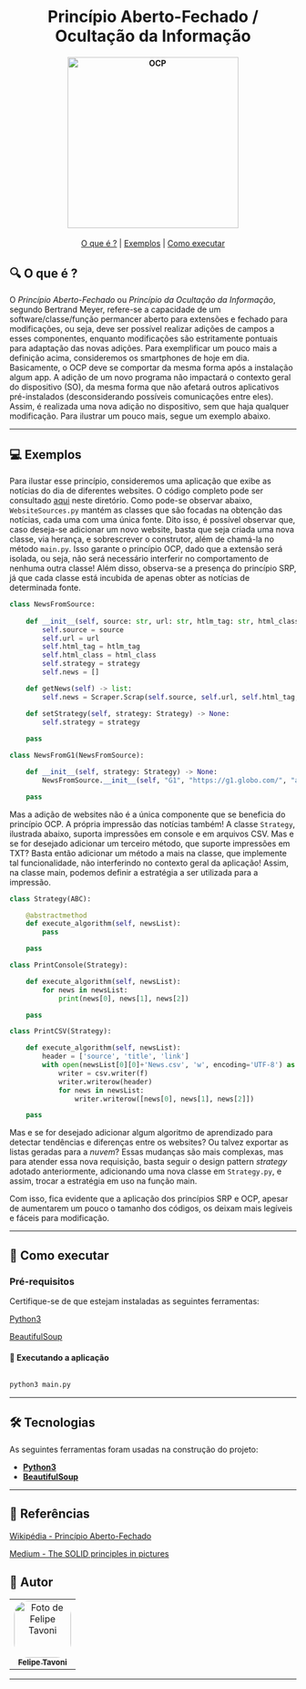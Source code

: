 <h1 align="center"> 
    Princípio Aberto-Fechado / Ocultação da Informação
</h1>

<h4 align="center">
    <img alt="OCP" title="#OCP" src="https://encrypted-tbn0.gstatic.com/images?q=tbn:ANd9GcTJQwHB-M-TIyO8YvqN4uGlLetYDx3U3z8mEQ&usqp=CAU" width="300px;" />
</h4>

<p align="center">
	<a href="#-O-que-é-?">O que é ?</a> |
	<a href="#-exemplos">Exemplos</a> |
	<a href="#-como-executar">Como executar</a>
</p>

## 🔍 O que é ?

O *Princípio Aberto-Fechado* ou *Princípio da Ocultação da Informação*, segundo Bertrand Meyer, refere-se a capacidade de um software/classe/função permancer aberto para extensões e fechado para modificações, ou seja, deve ser possível realizar adições de campos a esses componentes, enquanto modificações são estritamente pontuais para adaptação das novas adições.
Para exemplificar um pouco mais a definição acima, consideremos os smartphones de hoje em dia. Basicamente, o OCP deve se comportar da mesma forma após a instalação algum app. A adição de um novo programa não impactará o contexto geral do dispositivo (SO), da mesma forma que não afetará outros aplicativos pré-instalados (desconsiderando possíveis comunicações entre eles). Assim, é realizada uma nova adição no dispositivo, sem que haja qualquer modificação.
Para ilustrar um pouco mais, segue um exemplo abaixo.

---

## 💻 Exemplos

Para ilustar esse princípio, consideremos uma aplicação que exibe as notícias do dia de diferentes websites. O código completo pode ser consultado [aqui](./main.py) neste diretório. Como pode-se observar abaixo, `WebsiteSources.py` mantém as classes que são focadas na obtenção das notícias, cada uma com uma única fonte. Dito isso, é possível observar que, caso deseja-se adicionar um novo website, basta que seja criada uma nova classe, via herança, e sobrescrever o construtor, além de chamá-la no método `main.py`. Isso garante o princípio OCP, dado que a extensão será isolada, ou seja, não será necessário interferir no comportamento de nenhuma outra classe! Além disso, observa-se a presença do princípio SRP, já que cada classe está incubida de apenas obter as notícias de determinada fonte.

```python
class NewsFromSource:
    
    def __init__(self, source: str, url: str, htlm_tag: str, html_class: str, strategy: Strategy) -> None:
        self.source = source 
        self.url = url
        self.html_tag = htlm_tag
        self.html_class = html_class
        self.strategy = strategy
        self.news = []

    def getNews(self) -> list:
        self.news = Scraper.Scrap(self.source, self.url, self.html_tag, self.html_class)

    def setStrategy(self, strategy: Strategy) -> None:
        self.strategy = strategy
        
    pass

class NewsFromG1(NewsFromSource):

    def __init__(self, strategy: Strategy) -> None:
        NewsFromSource.__init__(self, "G1", "https://g1.globo.com/", "a", "feed-post-link", strategy)

    pass
```

Mas a adição de websites não é a única componente que se beneficia do princípio OCP. A própria impressão das notícias também! A classe `Strategy`, ilustrada abaixo, suporta impressões em console e em arquivos CSV. Mas e se for desejado adicionar um terceiro método, que suporte impressões em TXT? Basta então adicionar um método a mais na classe, que implemente tal funcionalidade, não interferindo no contexto geral da aplicação! Assim, na classe main, podemos definir a estratégia a ser utilizada para a impressão.

```python
class Strategy(ABC):

    @abstractmethod
    def execute_algorithm(self, newsList):
        pass

    pass

class PrintConsole(Strategy):

    def execute_algorithm(self, newsList):
        for news in newsList:
            print(news[0], news[1], news[2])

    pass

class PrintCSV(Strategy):

    def execute_algorithm(self, newsList):
        header = ['source', 'title', 'link']
        with open(newsList[0][0]+'News.csv', 'w', encoding='UTF-8') as f:
            writer = csv.writer(f)
            writer.writerow(header)
            for news in newsList:
                writer.writerow([news[0], news[1], news[2]])

    pass
```

Mas e se for desejado adicionar algum algoritmo de aprendizado para detectar tendências e diferenças entre os websites? Ou talvez exportar as listas geradas para a *nuvem*? Essas mudanças são mais complexas, mas para atender essa nova requisição, basta seguir o design pattern *strategy* adotado anteriormente, adicionando uma nova classe em `Strategy.py`, e assim, trocar a estratégia em uso na função main.

Com isso, fica evidente que a aplicação dos princípios SRP e OCP, apesar de aumentarem um pouco o tamanho dos códigos, os deixam mais legíveis e fáceis para modificação.

---

## 🔌 Como executar

### Pré-requisitos

Certifique-se de que estejam instaladas as seguintes ferramentas:

[Python3](https://www.python.org/downloads/)

[BeautifulSoup](https://www.crummy.com/software/BeautifulSoup/bs4/doc/)

#### 🧭 Executando a aplicação

```bash

python3 main.py

```

---

## 🛠 Tecnologias

As seguintes ferramentas foram usadas na construção do projeto:

-   **[Python3](https://www.python.org/downloads/)**
-   **[BeautifulSoup](https://www.crummy.com/software/BeautifulSoup/bs4/doc/)**

---

## 📘 Referências

[Wikipédia - Princípio Aberto-Fechado](https://en.wikipedia.org/wiki/Open%E2%80%93closed_principle#:~:text=In%20object%2Doriented%20programming%2C%20the,without%20modifying%20its%20source%20code.)

[Medium - The SOLID principles in pictures](https://medium.com/backticks-tildes/the-s-o-l-i-d-principles-in-pictures-b34ce2f1e898)
## 🦸 Autor

<table>
  <tr>
    <td align="center">
      <a href="#">
        <img style="border-radius: 25%" src="https://avatars.githubusercontent.com/u/56005905?v=4" width="100px;" alt="Foto de Felipe Tavoni"/><br>
        <sub>
          <b>Felipe Tavoni</b>
        </sub>
      </a>
    </td>
  </tr>
</table>

---

<!-- ## 📝 Licença

Este projeto esta sobe a licença [MIT](./LICENSE).
 -->